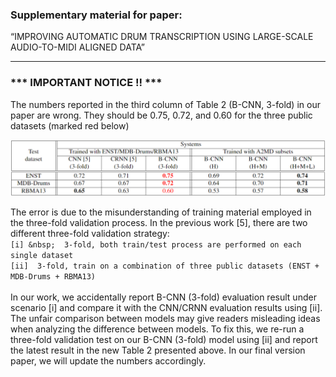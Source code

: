 ### Supplementary material for paper:
“IMPROVING AUTOMATIC DRUM TRANSCRIPTION USING LARGE-SCALE AUDIO-TO-MIDI ALIGNED DATA”

----------------

###  ***  IMPORTANT NOTICE !!  *** <br />
The numbers reported in the third column of Table 2 (B-CNN, 3-fold) in our paper are wrong. They should be 0.75, 0.72, and 0.60 for the three public datasets (marked red below)

<img src="https://raw.githubusercontent.com/Sma1033/adt_with_a2md/main/pics/new_table2.png" style="zoom:70%" />

The error is due to the misunderstanding of training material employed in the three-fold validation process. In the previous work [5], there are two different three-fold validation strategy: <br />
`[i] &nbsp;  3-fold, both train/test process are performed on each single dataset `<br />
`[ii]  3-fold, train on a combination of three public datasets (ENST + MDB-Drums + RBMA13) `<br /> <br />
In our work, we accidentally report B-CNN (3-fold) evaluation result under scenario [i] and compare it with the CNN/CRNN evaluation results using [ii]. The unfair comparison between models may give readers misleading ideas when analyzing the difference between models. To fix this, we re-run a three-fold validation test on our B-CNN (3-fold) model using [ii] and report the latest result in the new Table 2 presented above. In our final version paper, we will update the numbers accordingly. <br />





